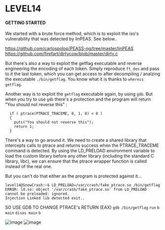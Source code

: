 <h1>LEVEL14</h1>

<h4>GETTING STARTED</h4>

We started with a brute force method, which is to exploit the iso's vulnerability that was detected by linPEAS. See below.. 

https://github.com/carlospolop/PEASS-ng/tree/master/linPEAS
https://github.com/firefart/dirtycow/blob/master/dirty.c

But there's also a way to exploit the getflag executable and reverse engineering the encoding of each token. Simply reproduce `ft_des` and pass to it the last token, which you can get access to after decompiling / analzing the executable `./bin/getflag`. You know what it is thanks to `whereis getflag`.

Another way is to exploit the `getflag` executable again, by using `gdb`. But when you try to use `gdb` there's a protection and the program will return "You should not reverse this" : 

```
  if ( ptrace(PTRACE_TRACEME, 0, 1, 0) < 0 )
  {
    puts("You should not reverse this");
    return 1;
  }
```

There's a way to go around it. We need to create a shared library that intercepts calls to ptrace and returns success when the PTRACE_TRACEME command is detected. By using the LD_PRELOAD environment variable to load the custom library before any other library (including the standard C library, libc), we can ensure that the ptrace wrapper function is called instead of the real one. 

But you can't do that either as the program is protected against it... 

```
level14@SnowCrash:~$ LD_PRELOAD=/var/crash/fake_ptrace.so /bin/getflag
ERROR: ld.so: object '/var/crash/fake_ptrace.so' from LD_PRELOAD cannot be preloaded: ignored.
Injection Linked lib detected exit..
```

SO USE GDB TO CHANGE PTRACE's RETURN (EAX) 
`gdb /bin/getflag`
`run`
`b main`
`disas main`
`b`

![image](https://github.com/chmadran/snowcrash_42/assets/113340699/a0e38a6f-e43c-4353-9eb5-12b4f33c57fc)
![image](https://github.com/chmadran/snowcrash_42/assets/113340699/828137c1-a0aa-4ba0-a991-13f1cd2b1e6d)

